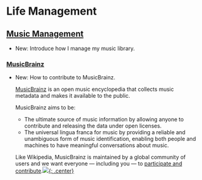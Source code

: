 # Life Management

## [Music Management](music_management.md)

* New: Introduce how I manage my music library.

### [MusicBrainz](musicbrainz.md)

* New: How to contribute to MusicBrainz.

    [MusicBrainz](https://musicbrainz.org) is an open music encyclopedia that
    collects music metadata and makes it available to the public.
    
    MusicBrainz aims to be:
    
    * The ultimate source of music information by allowing anyone to contribute and
        releasing the data under open licenses.
    * The universal lingua franca for music by providing a reliable and unambiguous
        form of music identification, enabling both people and machines to have
        meaningful conversations about music.
    
    Like Wikipedia, MusicBrainz is maintained by a global community of users and we
    want everyone — including you — to [participate and contribute](https://musicbrainz.org/doc/How_to_Contribute).[![](not-by-ai.svg){: .center}](https://notbyai.fyi)
